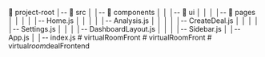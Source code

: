 📂 project-root
│-- 📂 src
│   │-- 📂 components
│   │   │-- 📂 ui
│   │   │   │-- 📂 pages
│   │   │   │   │-- Home.js
│   │   │   │   │-- Analysis.js
│   │   │   │   │-- CreateDeal.js
│   │   │   │   │-- Settings.js
│   │   │   │-- DashboardLayout.js
│   │   │   │-- Sidebar.js
│   │-- App.js
│   │-- index.js
#   v i r t u a l R o o m F r o n t  
 #   v i r t u a l R o o m F r o n t  
 #   v i r t u a l _ r o o m _ d e a l F r o n t e n d  
 
